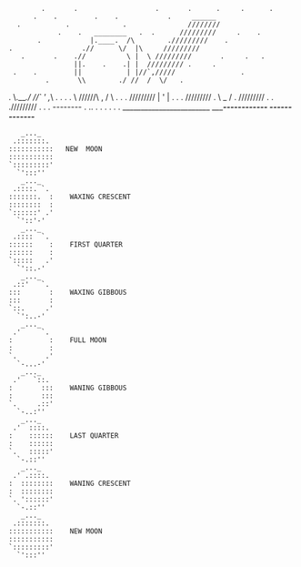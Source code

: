             .       .                   .       .      .     .      .
          .    .         .    .            .     ______
      .           .             .               ////////
                .    .   ________   .  .      /////////     .    .
           .            |.____.  /\        ./////////    .
    .                 .//      \/  |\     /////////
       .       .    .//          \ |  \ /////////       .     .   .
                    ||.    .    .| |  ///////// .     .
     .    .         ||           | |//`,/////                .
             .       \\        ./ //  /  \/   .
  .                    \\.___./ //\` '   ,_\     .     .
          .           .     \ //////\ , /   \                 .    .
                       .    ///////// \|  '  |    .
      .        .          ///////// .   \ _ /          .
                        /////////                              .
                 .   ./////////     .     .
         .           --------   .                  ..             .
  .               .        .         .                       .
                        ________________________
____________------------                        -------------_________ 


       _..._     
     .:::::::.    
    :::::::::::   NEW  MOON
    ::::::::::: 
    `:::::::::'  
      `':::'' 
       _..._     
     .::::. `.    
    :::::::.  :    WAXING CRESCENT
    ::::::::  :  
    `::::::' .'  
      `'::'-' 
       _..._     
     .::::  `.    
    ::::::    :    FIRST QUARTER
    ::::::    :  
    `:::::   .'  
      `'::.-' 
       _..._     
     .::'   `.    
    :::       :    WAXING GIBBOUS
    :::       :  
    `::.     .'  
      `':..-'    
       _..._     
     .'     `.    
    :         :    FULL MOON
    :         :  
    `.       .'  
      `-...-'  
       _..._     
     .'   `::.    
    :       :::    WANING GIBBOUS
    :       :::  
    `.     .::'  
      `-..:'' 
       _..._     
     .'  ::::.    
    :    ::::::    LAST QUARTER
    :    ::::::  
    `.   :::::'  
      `-.::''   
       _..._     
     .' .::::.    
    :  ::::::::    WANING CRESCENT
    :  ::::::::  
    `. '::::::'  
      `-.::'' 
       _..._     
     .:::::::.    
    :::::::::::    NEW MOON
    :::::::::::  
    `:::::::::'  
      `':::''
